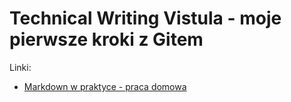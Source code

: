 # Technical Writing Vistula - moje pierwsze kroki z Gitem

Linki:
- [Markdown w praktyce - praca domowa](markdown.md)

